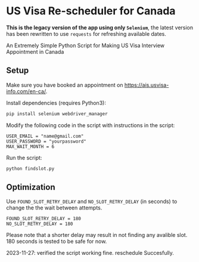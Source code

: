 # US Visa Re-scheduler for Canada

**This is the legacy version of the app using only `Selenium`**, the latest version has been rewritten to use `requests` for refreshing available dates.

An Extremely Simple Python Script for Making US Visa Interview Appointment in Canada

## Setup

Make sure you have booked an appointment on https://ais.usvisa-info.com/en-ca/.

Install dependencies (requires Python3):
```sh
pip install selenium webdriver_manager
```

Modify the following code in the script with instructions in the script:

```python3
USER_EMAIL = "name@gmail.com"
USER_PASSWORD = "yourpassword"
MAX_WAIT_MONTH = 6
```

Run the script:

```sh
python findslot.py
```

## Optimization

Use `FOUND_SLOT_RETRY_DELAY` and `NO_SLOT_RETRY_DELAY` (in seconds) to change the the wait between attempts.

```python3
FOUND_SLOT_RETRY_DELAY = 180
NO_SLOT_RETRY_DELAY = 180
```

Please note that a shorter delay may result in not finding any avalible slot. 180 seconds is tested to be safe for now.

2023-11-27: verified the script working fine. reschedule Succesfully.

